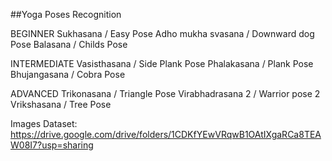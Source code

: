 ##Yoga Poses Recognition


BEGINNER
Sukhasana / Easy Pose
Adho mukha svasana / Downward dog Pose
Balasana / Childs Pose

INTERMEDIATE
Vasisthasana / Side Plank Pose
Phalakasana / Plank Pose
Bhujangasana / Cobra Pose

ADVANCED
Trikonasana / Triangle Pose
Virabhadrasana 2 / Warrior pose 2
Vrikshasana / Tree Pose


Images Dataset: https://drive.google.com/drive/folders/1CDKfYEwVRqwB1OAtIXgaRCa8TEAW08I7?usp=sharing
